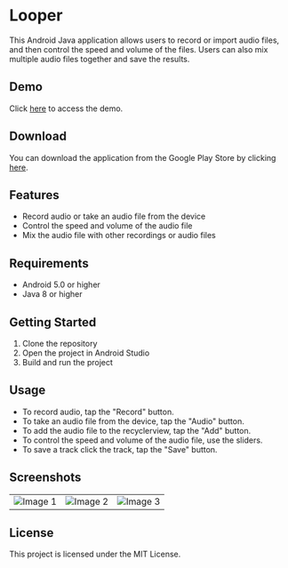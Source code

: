 # Looper

This Android Java application allows users to record or import audio files, and then control the speed and volume of the files. Users can also mix multiple audio files together and save the results.

## Demo

Click [here](https://www.youtube.com/watch?v=Iq2uNJHoK88) to access the demo.

## Download

You can download the application from the Google Play Store by clicking [here](https://play.google.com/store/apps/details?id=gemenielabs.looper).

## Features

* Record audio or take an audio file from the device
* Control the speed and volume of the audio file
* Mix the audio file with other recordings or audio files

## Requirements

* Android 5.0 or higher
* Java 8 or higher

## Getting Started

1. Clone the repository
2. Open the project in Android Studio
3. Build and run the project

## Usage

* To record audio, tap the "Record" button.
* To take an audio file from the device, tap the "Audio" button.
* To add the audio file to the recyclerview, tap the "Add" button.
* To control the speed and volume of the audio file, use the sliders.
* To save a track click the track, tap the "Save" button.

## Screenshots

<table>
  <tr>
    <td><img src="https://github.com/HatmanStack/looper/blob/main/pics/looper.png" alt="Image 1"></td>
    <td><img src="https://github.com/HatmanStack/looper/blob/main/pics/looper1.png" alt="Image 2"></td>
    <td><img src="https://github.com/HatmanStack/looper/blob/main/pics/looper2.png" alt="Image 3"></td>
  </tr>
</table>

## License

This project is licensed under the MIT License.